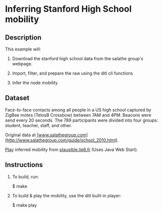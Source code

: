 Inferring Stanford High School mobility
=======================================

Description
-----------

This example will: 

1. Download the stanford high school data from the salathe group's
webpage.

2. Import, filter, and prepare the raw using the ditl cli functions

3. Infer the node mobility


Dataset
-------

Face-to-face contacts among all people in a US high school captured by
ZigBee motes (TelosB Crossbow) between 7AM and 4PM. Beacons were send
every 20 seconds. The 789 participants were divided into four groups:
student, teacher, staff, and other.

Original data at [www.salathegroup.com](http://www.salathegroup.com/guide/school_2010.html).

[Play](http://plausible.lip6.fr/stanford.jnlp) inferred mobility from [plausible.lip6.fr](http://plausible.lip6.fr) (Uses Java Web Start).

Instructions
------------

1. To build, run:

    $ make

2. To build & play the mobility, use the ditl built-in player:

    $ make play
